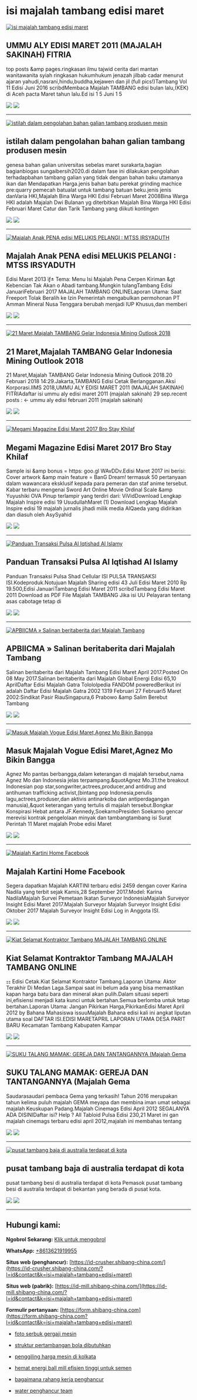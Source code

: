# isi majalah tambang edisi maret

<a href="https://swt.shibang-china.com/?l=id&img&k=isi+majalah+tambang+edisi+maret" target="_blank">![isi majalah tambang edisi maret](http://static.shibang-china.com/all-800x300/1419.jpg)</a>

## UMMU ALY EDISI MARET 2011 (MAJALAH SAKINAH) FITRIA
top posts &amp pages.ringkasan ilmu tajwid cerita dari mantan wanitawanita syiah ringkasan hukumhukum jenazah jilbab cadar menurut ajaran yahudi,nasrani,hindu,buddha,kejawen dan jil (full pics!)Tambang Vol 11 Edisi Juni 2016 scribdMembaca Majalah TAMBANG edisi bulan lalu,(KEK) di Aceh pacta Maret tahun lalu.Ed isi 1 5 Juni 1 5


<a href="https://whatsapp.shibangsoft.com/WhatsApp.php" target="_blank" title="WhatsApp">![](http://static.shibang-china.com/icon/whatsapp.png)</a> <a href="https://swt.shibang-china.com/?l=id&icon&k=isi+majalah+tambang+edisi+maret" target="_blank">![](http://static.shibang-china.com/icon/chat-id.png)</a>

---

<a href="https://swt.shibang-china.com/?l=id&img&k=isi+majalah+tambang+edisi+maret" target="_blank">![istilah dalam pengolahan bahan galian tambang produsen mesin](http://static.shibang-china.com/all-800x300/918.jpg)</a>

## istilah dalam pengolahan bahan galian tambang produsen mesin
genesa bahan galian universitas sebelas maret surakarta,bagian bagianbiogas sungaibersih2020.di dalam fase ini dilakukan pengolahan terhadapbahan tambang galian yang tidak dengan bahan baku utamanya ikan dan Mendapatkan Harga.jenis bahan batu perekat grinding machice pre:quarry pemecah batualat untuk tambang batuan beku.jenis jenis danVaria HKI,Majalah Bina Warga HKI Edisi Februari Maret 2008Bina Warga HKI adalah Majalah Dwi Bulanan yg diterbitkan Majalah Bina Warga HKI Edisi Februari Maret Catur dan Tarik Tambang yang diikuti kontingen


<a href="https://whatsapp.shibangsoft.com/WhatsApp.php" target="_blank" title="WhatsApp">![](http://static.shibang-china.com/icon/whatsapp.png)</a> <a href="https://swt.shibang-china.com/?l=id&icon&k=isi+majalah+tambang+edisi+maret" target="_blank">![](http://static.shibang-china.com/icon/chat-id.png)</a>

---

<a href="https://swt.shibang-china.com/?l=id&img&k=isi+majalah+tambang+edisi+maret" target="_blank">![Majalah Anak PENA edisi MELUKIS PELANGI : MTSS IRSYADUTH](http://static.shibang-china.com/all-800x300/643.jpg)</a>

## Majalah Anak PENA edisi MELUKIS PELANGI : MTSS IRSYADUTH
Edisi Maret 2013 ïƒ± Tema: Menu Isi Majalah Pena Cerpen Kiriman &gt Kebencian Tak Akan o Abadi tambang.Mungkin tulangTambang Edisi JanuariFebruari 2017 MAJALAH TAMBANG ONLINELaporan Utama: Saat Freeport Tolak Beralih ke Izin Pemerintah mengabulkan permohonan PT Amman Mineral Nusa Tenggara berubah menjadi IUP Khusus,dan memberi


<a href="https://whatsapp.shibangsoft.com/WhatsApp.php" target="_blank" title="WhatsApp">![](http://static.shibang-china.com/icon/whatsapp.png)</a> <a href="https://swt.shibang-china.com/?l=id&icon&k=isi+majalah+tambang+edisi+maret" target="_blank">![](http://static.shibang-china.com/icon/chat-id.png)</a>

---

<a href="https://swt.shibang-china.com/?l=id&img&k=isi+majalah+tambang+edisi+maret" target="_blank">![21 Maret,Majalah TAMBANG Gelar Indonesia Mining Outlook 2018](http://static.shibang-china.com/all-800x300/908.jpg)</a>

## 21 Maret,Majalah TAMBANG Gelar Indonesia Mining Outlook 2018
21 Maret,Majalah TAMBANG Gelar Indonesia Mining Outlook 2018.20 Februari 2018 14:29.Jakarta,TAMBANG Edisi Cetak Berlangganan.Aksi Korporasi.IIMS 2018,UMMU ALY EDISI MARET 2011 (MAJALAH SAKINAH) FITRIAdaftar isi ummu aly edisi maret 2011 (majalah sakinah) 29 sep.recent posts : ← ummu aly edisi februari 2011 (majalah sakinah)


<a href="https://whatsapp.shibangsoft.com/WhatsApp.php" target="_blank" title="WhatsApp">![](http://static.shibang-china.com/icon/whatsapp.png)</a> <a href="https://swt.shibang-china.com/?l=id&icon&k=isi+majalah+tambang+edisi+maret" target="_blank">![](http://static.shibang-china.com/icon/chat-id.png)</a>

---

<a href="https://swt.shibang-china.com/?l=id&img&k=isi+majalah+tambang+edisi+maret" target="_blank">![Megami Magazine Edisi Maret 2017 Bro Stay Khilaf](http://static.shibang-china.com/all-800x300/324.jpg)</a>

## Megami Magazine Edisi Maret 2017 Bro Stay Khilaf
Sample isi &amp bonus = https: goo.gl WAvDDv.Edisi Maret 2017 ini berisi: Cover artwork &amp main feature = BanG Dream! termasuk 50 pertanyaan dalam wawancara eksklusif kepada para pemeran dan staf anime tersebut. Kabar terbaru mengenai Sword Art Online Movie Ordinal Scale &amp Yuyushiki OVA Pinup terlampir yang terdiri dari: ViVidDownload Lengkap Majalah Inspire edisi 19 UsudullahMaret (1) Download Lengkap Majalah Inspire edisi 19 majalah jurnalis jihadi milik media AlQaeda yang didirikan dan diasuh oleh AsySyahid


<a href="https://whatsapp.shibangsoft.com/WhatsApp.php" target="_blank" title="WhatsApp">![](http://static.shibang-china.com/icon/whatsapp.png)</a> <a href="https://swt.shibang-china.com/?l=id&icon&k=isi+majalah+tambang+edisi+maret" target="_blank">![](http://static.shibang-china.com/icon/chat-id.png)</a>

---

<a href="https://swt.shibang-china.com/?l=id&img&k=isi+majalah+tambang+edisi+maret" target="_blank">![Panduan Transaksi Pulsa Al Iqtishad Al Islamy](http://static.shibang-china.com/all-800x300/727.jpg)</a>

## Panduan Transaksi Pulsa Al Iqtishad Al Islamy
Panduan Transaksi Pulsa Shad Cellular ISI PULSA TRANSAKSI ISI.Kodeproduk.Notujuan Majalah Sharing edisi 43 Juli Edisi Maret 2010 Rp 19.500,Edisi JanuariTambang Edisi Maret 2011 scribdTambang Edisi Maret 2011 Download as PDF File Majalah TAMBANG Jika isi UU Pelayaran tentang asas cabotage tetap di


<a href="https://whatsapp.shibangsoft.com/WhatsApp.php" target="_blank" title="WhatsApp">![](http://static.shibang-china.com/icon/whatsapp.png)</a> <a href="https://swt.shibang-china.com/?l=id&icon&k=isi+majalah+tambang+edisi+maret" target="_blank">![](http://static.shibang-china.com/icon/chat-id.png)</a>

---

<a href="https://swt.shibang-china.com/?l=id&img&k=isi+majalah+tambang+edisi+maret" target="_blank">![APBIICMA » Salinan beritaberita dari Majalah Tambang](http://static.shibang-china.com/all-800x300/690.jpg)</a>

## APBIICMA » Salinan beritaberita dari Majalah Tambang
Salinan beritaberita dari Majalah Tambang Edisi Maret April 2017.Posted On 08 May 2017.Salinan beritaberita dari Majalah Global Energi Edisi 65,10 AprilDaftar Edisi Majalah Gatra Tolololpedia FANDOM poweredBerikut ini adalah Daftar Edisi Majalah Gatra 2002 1319 Februari 27 Februari5 Maret 2002:Sindikat Pasir RiauSingapura,6 Prabowo &amp Salim Berebut Tambang


<a href="https://whatsapp.shibangsoft.com/WhatsApp.php" target="_blank" title="WhatsApp">![](http://static.shibang-china.com/icon/whatsapp.png)</a> <a href="https://swt.shibang-china.com/?l=id&icon&k=isi+majalah+tambang+edisi+maret" target="_blank">![](http://static.shibang-china.com/icon/chat-id.png)</a>

---

<a href="https://swt.shibang-china.com/?l=id&img&k=isi+majalah+tambang+edisi+maret" target="_blank">![Masuk Majalah Vogue Edisi Maret,Agnez Mo Bikin Bangga](http://static.shibang-china.com/all-800x300/97.jpg)</a>

## Masuk Majalah Vogue Edisi Maret,Agnez Mo Bikin Bangga
Agnez Mo pantas berbangga,dalam keterangan di majalah tersebut,nama Agnez Mo dan Indonesia jelas terpampang.&quotAgnez Mo.31.the breakout Indonesian pop star,songwriter,actrees,producer,and antidrug and antihuman trafficking activist,(bintang pop Indonesia,penulis lagu,actrees,produser,dan aktivis antinarkoba dan antiperdagangan manusia),&quot keterangan yang tertulis di majalah tersebut.Bongkar Konspirasi Hebat antara JF.Kennedy,SoekarnoPresiden Soekarno gencar merevisi kontrak pengelolaan minyak dan tambangtambang isi Surat Perintah 11 Maret majalah Probe edisi Maret


<a href="https://whatsapp.shibangsoft.com/WhatsApp.php" target="_blank" title="WhatsApp">![](http://static.shibang-china.com/icon/whatsapp.png)</a> <a href="https://swt.shibang-china.com/?l=id&icon&k=isi+majalah+tambang+edisi+maret" target="_blank">![](http://static.shibang-china.com/icon/chat-id.png)</a>

---

<a href="https://swt.shibang-china.com/?l=id&img&k=isi+majalah+tambang+edisi+maret" target="_blank">![Majalah Kartini Home Facebook](http://static.shibang-china.com/all-800x300/368.jpg)</a>

## Majalah Kartini Home Facebook
Segera dapatkan Majalah KARTINI terbaru edisi 2459 dengan cover Karina Nadila yang terbit sejak Kamis,28 September 2017.Model: Karina NadilaMajalah Survei Pemetaan Ikatan Surveyor IndonesiaMajalah Surveyor Insight Edisi Maret 2017.Majalah Surveyor Majalah Surveyor Insight Edisi Oktober 2017 Majalah Surveyor Insight Edisi Log in Anggota ISI.


<a href="https://whatsapp.shibangsoft.com/WhatsApp.php" target="_blank" title="WhatsApp">![](http://static.shibang-china.com/icon/whatsapp.png)</a> <a href="https://swt.shibang-china.com/?l=id&icon&k=isi+majalah+tambang+edisi+maret" target="_blank">![](http://static.shibang-china.com/icon/chat-id.png)</a>

---

<a href="https://swt.shibang-china.com/?l=id&img&k=isi+majalah+tambang+edisi+maret" target="_blank">![Kiat Selamat Kontraktor Tambang MAJALAH TAMBANG ONLINE](http://static.shibang-china.com/all-800x300/1035.jpg)</a>

## Kiat Selamat Kontraktor Tambang MAJALAH TAMBANG ONLINE
⚏ Edisi Cetak.Kiat Selamat Kontraktor Tambang.Laporan Utama: Aktor Terakhir Di Medan Laga.Sampai saat ini belum ada yang bisa memastikan kapan harga batu bara dan mineral akan pulih.Dalam situasi seperti ini,efisiensi menjadi kata kunci untuk bertahan.Semua berlomba untuk tetap bertahan.Laporan Utama: Jangan Pikirkan Harga,PikirkanEdisi Maret April 2012 by Bahana Mahasiswa issuuMajalah Bahana edisi kali ini angkat liputan utama soal DAFTAR ISI.EDISI MARETAPRIL LAPORAN UTAMA DESA PARIT BARU Kecamatan Tambang Kabupaten Kampar


<a href="https://whatsapp.shibangsoft.com/WhatsApp.php" target="_blank" title="WhatsApp">![](http://static.shibang-china.com/icon/whatsapp.png)</a> <a href="https://swt.shibang-china.com/?l=id&icon&k=isi+majalah+tambang+edisi+maret" target="_blank">![](http://static.shibang-china.com/icon/chat-id.png)</a>

---

<a href="https://swt.shibang-china.com/?l=id&img&k=isi+majalah+tambang+edisi+maret" target="_blank">![SUKU TALANG MAMAK: GEREJA DAN TANTANGANNYA (Majalah Gema](http://static.shibang-china.com/all-800x300/754.jpg)</a>

## SUKU TALANG MAMAK: GEREJA DAN TANTANGANNYA (Majalah Gema
Saudarasaudari pembaca Gema yang terkasih! Tahun 2016 merupakan tahun kelima puluh majalah GEMA meyapa dan membina iman umat sebagai majalah Keuskupan Padang.Majalah Cinemags Edisi April 2012 SEGALANYA ADA DISINIDaftar isi? Help ? All Tabloid Pulsa Edisi 230,21 Maret ini gan majalah cinemags terbaru edisi april 2012,majalah ini membahas tentang


<a href="https://whatsapp.shibangsoft.com/WhatsApp.php" target="_blank" title="WhatsApp">![](http://static.shibang-china.com/icon/whatsapp.png)</a> <a href="https://swt.shibang-china.com/?l=id&icon&k=isi+majalah+tambang+edisi+maret" target="_blank">![](http://static.shibang-china.com/icon/chat-id.png)</a>

---

<a href="https://swt.shibang-china.com/?l=id&img&k=isi+majalah+tambang+edisi+maret" target="_blank">![pusat tambang baja di australia terdapat di kota](http://static.shibang-china.com/all-800x300/1143.jpg)</a>

## pusat tambang baja di australia terdapat di kota
pusat tambang besi di australia terdapat di kota Pemasok pusat tambang besi di australia terdapat di bekantan yang berada di pusat kota.

<a href="https://whatsapp.shibangsoft.com/WhatsApp.php" target="_blank" title="WhatsApp">![](http://static.shibang-china.com/icon/whatsapp.png)</a> <a href="https://swt.shibang-china.com/?l=id&icon&k=isi+majalah+tambang+edisi+maret" target="_blank">![](http://static.shibang-china.com/icon/chat-id.png)</a>

---
## Hubungi kami:

**Ngobrol Sekarang:** [Klik untuk mengobrol](https://swt.shibang-china.com?l=id&contact&k=isi+majalah+tambang+edisi+maret)

**WhatsApp:**  [+8613621919955](https://whatsapp.shibangsoft.com/WhatsApp.php)

**Situs web (penghancur):** [https://id-crusher.shibang-china.com/](https://id-crusher.shibang-china.com/?l=id&contact&k=isi+majalah+tambang+edisi+maret)

**Situs web (pabrik):** [https://id-mill.shibang-china.com/](https://id-mill.shibang-china.com/?l=id&contact&k=isi+majalah+tambang+edisi+maret)

**Formulir pertanyaan:** [https://form.shibang-china.com](https://form.shibang-china.com?l=id&contact&k=isi+majalah+tambang+edisi+maret)

* [foto serbuk gergaji mesin](../44/foto%20serbuk%20gergaji%20mesin.md)

* [struktur pertambangan bola dibutuhkan](../46/struktur%20pertambangan%20bola%20dibutuhkan.md)

* [penggiling harga mesin di kolkata](../41/penggiling%20harga%20mesin%20di%20kolkata.md)

* [hemat energi ball mill efisien tinggi untuk semen](../49/hemat%20energi%20ball%20mill%20efisien%20tinggi%20untuk%20semen.md)

* [bagaimana rahang kerja penghancur](../44/bagaimana%20rahang%20kerja%20penghancur.md)

* [water penghancur team](../45/water%20penghancur%20team.md)